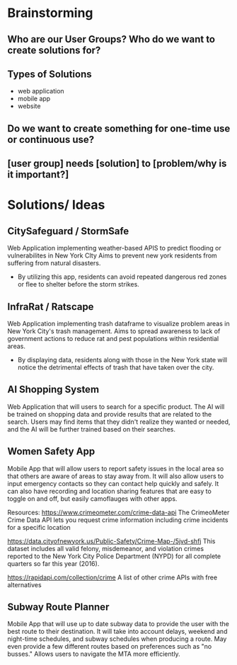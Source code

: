 # Brainstorming

## Who are our User Groups? Who do we want to create solutions for?

## Types of Solutions

- web application
- mobile app
- website

## Do we want to create something for one-time use or continuous use?

## [user group] needs [solution] to [problem/why is it important?]

# Solutions/ Ideas

## CitySafeguard / StormSafe

Web Application implementing weather-based APIS to predict flooding or vulnerabilites in New York CIty
Aims to prevent new york residents from suffering from natural disasters.

- By utilizing this app, residents can avoid repeated dangerous red zones or flee to shelter before the storm strikes.

## InfraRat / Ratscape

Web Application implementing trash dataframe to visualize problem areas in New York City's trash management.
Aims to spread awareness to lack of government actions to reduce rat and pest populations within residential areas.

- By displaying data, residents along with those in the New York state will notice the detrimental effects of trash that have taken over the city.

## AI Shopping System

Web Application that will users to search for a specific product. The AI will be trained on shopping data and provide results that are related to the search. Users may find items that they didn't realize they wanted or needed, and the AI will be further trained based on their searches.

## Women Safety App

Mobile App that will allow users to report safety issues in the local area so that others are aware of areas to stay away from. It will also allow users to input emergency contacts so they can contact help quickly and safely. It can also have recording and location sharing features that are easy to toggle on and off, but easily camoflauges with other apps.

Resources:
https://www.crimeometer.com/crime-data-api
The CrimeoMeter Crime Data API lets you request crime information including crime incidents for a specific location

https://data.cityofnewyork.us/Public-Safety/Crime-Map-/5jvd-shfj
This dataset includes all valid felony, misdemeanor, and violation crimes reported to the New York City Police Department (NYPD) for all complete quarters so far this year (2016).

https://rapidapi.com/collection/crime
A list of other crime APIs with free alternatives

## Subway Route Planner

Mobile App that will use up to date subway data to provide the user with the best route to their destination. It will take into account delays, weekend and night-time schedules, and subway schedules when producing a route. May even provide a few different routes based on preferences such as "no busses." Allows users to navigate the MTA more efficiently.
